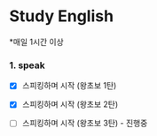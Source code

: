 # Study English

*매일 1시간 이상



### 1. speak 

 - [x] 스피킹하며 시작 (왕초보 1탄)
 - [x] 스피킹하며 시작 (왕초보 2탄)
 - [ ] 스피킹하며 시작 (왕초보 3탄) - 진행중



